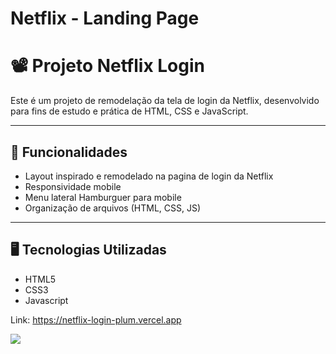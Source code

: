 # Netflix - Landing Page

# 📽️ Projeto Netflix Login

Este é um projeto de remodelação da tela de login da Netflix, desenvolvido para fins de estudo e prática de HTML, CSS e JavaScript.  

---

## 📌 Funcionalidades
- Layout inspirado e remodelado na pagina de login da Netflix
- Responsividade mobile
- Menu lateral Hamburguer para mobile
- Organização de arquivos (HTML, CSS, JS)

---

## 🖥️ Tecnologias Utilizadas
- HTML5
- CSS3
- Javascript

Link: https://netflix-login-plum.vercel.app

<img src="https://user-images.githubusercontent.com/108599877/205718483-739c3eca-f039-4ea4-acff-f3aaeb0c374f.png">

</div>
